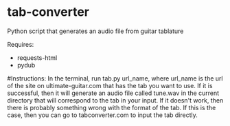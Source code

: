 # tab-converter
Python script that generates an audio file from guitar tablature

Requires:
- requests-html
- pydub

#Instructions:
In the terminal, run tab.py url_name, where url_name is the url of the site on ultimate-guitar.com that has the tab you want to use. If it is successful, then it will generate an audio file called tune.wav in the current directory that will correspond to the tab in your input. If it doesn't work, then there is probably something wrong with the format of the tab. If this is the case, then you can go to tabconverter.com to input the tab directly. 
